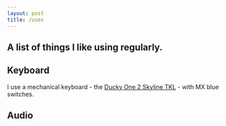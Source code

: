 ```yaml
---
layout: post
title: /uses
---
```

A list of things I like using regularly.
---

## Keyboard
I use a mechanical keyboard - the [Ducky One 2 Skyline TKL](https://www.duckychannel.com.tw/en/Ducky-One2-Skyline-TKL) - with MX blue switches.

## Audio

